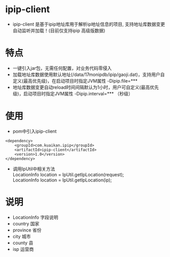 # ipip-client
* ipip-client 是基于ipip地址库用于解析ip地址信息的项目, 支持地址库数据变更自动监听并加载！(目前仅支持ipip 高级版数据)

# 特点  
* 一键引入jar包，无需任何配置，对业务代码零侵入  
* 加载地址库数据使用默认地址(/data/17monipdb/ipip/gaoji.dat)，支持用户自定义(最高优先级)，在启动项目时指定JVM属性 -Dipip.file=***  
* 地址库数据变更自动reload时间间隔默认为1小时，用户可自定义(最高优先级)，启动项目时指定JVM属性 -Dipip.interval=*** （秒级）

# 使用  
* pom中引入ipip-client  
```
<dependency>
    <groupId>com.kuaikan.ipip</groupId>
    <artifactId>ipip-client</artifactId>
    <version>1.0</version>
</dependency>
```
* 调用IpUtil中相关方法  
LocationInfo location = IpUtil.getIpLocation(request);  
LocationInfo location = IpUtil.getIpLocation(ip);

# 说明
* LocationInfo 字段说明  
* country 国家  
* province 省份  
* city 城市  
* county 县  
* isp 运营商  
